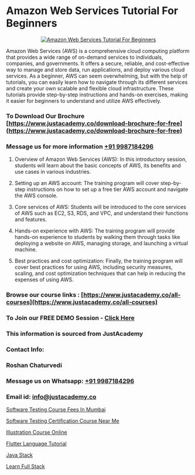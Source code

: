 # Amazon Web Services Tutorial For Beginners

<p align="center">
  <a href="https://justacademy.co/course-detail/microsoft-azure-training">
    <img src="https://justacademy.co/storage2/course_image/1708336833_course_image.png" alt="Amazon Web Services Tutorial For Beginners">
  </a>
</p>


Amazon Web Services (AWS) is a comprehensive cloud computing platform that provides a wide range of on-demand services to individuals, companies, and governments. It offers a secure, reliable, and cost-effective way to manage and store data, run applications, and deploy various cloud services. As a beginner, AWS can seem overwhelming, but with the help of tutorials, you can easily learn how to navigate through its different services and create your own scalable and flexible cloud infrastructure. These tutorials provide step-by-step instructions and hands-on exercises, making it easier for beginners to understand and utilize AWS effectively.
### To Download Our Brochure [https://www.justacademy.co/download-brochure-for-free](https://www.justacademy.co/download-brochure-for-free)
### Message us for more information [+91 9987184296](https://api.whatsapp.com/send?phone=919987184296)
1) Overview of Amazon Web Services (AWS): In this introductory session, students will learn about the basic concepts of AWS, its benefits and use cases in various industries.

2) Setting up an AWS account: The training program will cover step-by-step instructions on how to set up a free tier AWS account and navigate the AWS console.

3) Core services of AWS: Students will be introduced to the core services of AWS such as EC2, S3, RDS, and VPC, and understand their functions and features.

4) Hands-on experience with AWS: The training program will provide hands-on experience to students by walking them through tasks like deploying a website on AWS, managing storage, and launching a virtual machine.

5) Best practices and cost optimization: Finally, the training program will cover best practices for using AWS, including security measures, scaling, and cost optimization techniques that can help in reducing the expenses of using AWS.

### Browse our course links : [https://www.justacademy.co/all-courses](https://www.justacademy.co/all-courses) 
### To Join our FREE DEMO Session - [Click Here](https://www.justacademy.co/register-for-course-demo)


### This information is sourced from JustAcademy
### Contact Info:
### Roshan Chaturvedi
### Message us on Whatsapp: [+91 9987184296](https://api.whatsapp.com/send?phone=919987184296)
### Email id: [info@justacademy.co](mailto:info@justacademy.co)
                
[Software Testing Course Fees In Mumbai](https://www.linkedin.com/pulse/software-testing-course-fees-mumbai-justacademy-bay-area-cmpyc?trackingId=BEfGk%2BXU4B2DHjgMorOwpA%3D%3D&lipi=urn%3Ali%3Apage%3Ad_flagship3_company_admin%3Bs5%2FvGqECTA%2BmpH%2FwcWkKiQ%3D%3D)

[Software Testing Certification Course Near Me](https://www.linkedin.com/pulse/software-testing-certification-course-near-me-justacademy-thane-uegbc?trackingId=5WMnTWzqZWCuEgo1ld8Ekg%3D%3D&lipi=urn%3Ali%3Apage%3Ad_flagship3_company_admin%3B8x4oZRFoSmO4CZ5ThOfedg%3D%3D)

[Illustration Course Online](https://medium.com/@roneet705/illustration-course-online-1169e56343d2)

[Flutter Language Tutorial](https://medium.com/@justacademytraining/flutter-language-tutorial-cc6442459ce1?postPublishedType=initial)

[Java Stack](https://justacademyin.github.io/justacademy/java-stack)

[Learn Full Stack](https://justacademyin.github.io/justacademy/learn-full-stack)

